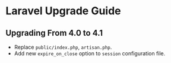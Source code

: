 # Laravel Upgrade Guide

## Upgrading From 4.0 to 4.1

- Replace `public/index.php`, `artisan.php`.
- Add new `expire_on_close` option to `session` configuration file.